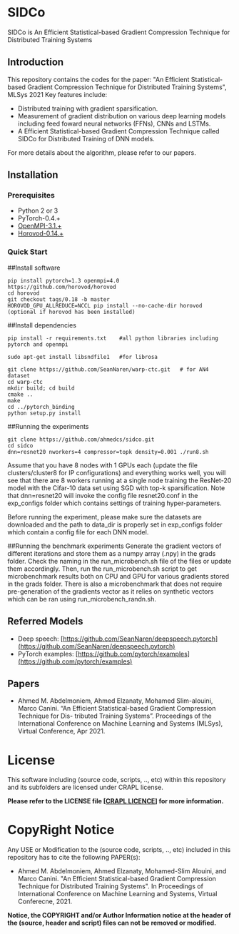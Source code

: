# SIDCo
SIDCo is An Efficient Statistical-based Gradient Compression Technique for Distributed Training Systems

## Introduction
This repository contains the codes for the paper: "An Efficient Statistical-based Gradient Compression Technique for Distributed Training Systems", MLSys 2021
Key features include:
- Distributed training with gradient sparsification.
- Measurement of gradient distribution on various deep learning models including feed foward neural networks (FFNs), CNNs and LSTMs.
- A Efficient Statistical-based Gradient Compression Technique called SIDCo for Distributed Training of DNN models.

For more details about the algorithm, please refer to our papers.

## Installation
### Prerequisites
- Python 2 or 3
- PyTorch-0.4.+
- [OpenMPI-3.1.+](https://www.open-mpi.org/software/ompi/v3.1/)
- [Horovod-0.14.+](https://github.com/horovod/horovod)
### Quick Start

##Install software
```
pip install pytorch=1.3 openmpi=4.0
https://github.com/horovod/horovod
cd horovod
git checkout tags/0.18 -b master
HOROVOD_GPU_ALLREDUCE=NCCL pip install --no-cache-dir horovod (optional if horovod has been installed)
```

##Install dependencies
```
pip install -r requirements.txt    #all python libraries including pytorch and openmpi

sudo apt-get install libsndfile1   #for librosa

git clone https://github.com/SeanNaren/warp-ctc.git   # for AN4 dataset
cd warp-ctc
mkdir build; cd build
cmake ..
make
cd ../pytorch_binding
python setup.py install
```

##Running the experiments
```
git clone https://github.com/ahmedcs/sidco.git
cd sidco
dnn=resnet20 nworkers=4 compressor=topk density=0.001 ./run8.sh
```
Assume that you have 8 nodes with 1 GPUs each (update the file clusters/cluster8 for IP configurations) and everything works well, you will see that there are 8 workers running at a single node training the ResNet-20 model with the Cifar-10 data set using SGD with top-k sparsification. Note that dnn=resnet20 will invoke the config file resnet20.conf in the exp_configs folder which contains settings of training hyper-parameters.

Before running the experiment, please make sure the datasets are downloaded and the path to data_dir is properly set in exp_configs folder which contain a config file for each DNN model.

##Running the benchmark experiments
Generate the gradient vectors of different iterations and store them as a numpy array (.npy) in the grads folder. Check the naming in the run_microbench.sh file of the files or update them accordingly.
Then, run the run_microbench.sh script to get microbenchmark results both on CPU and GPU for various gradients stored in the grads folder. 
There is also a microbenchmark that does not require pre-generation of the gradients vector as it relies on synthetic vectors which can be ran using run_microbench_randn.sh.

## Referred Models
- Deep speech: [https://github.com/SeanNaren/deepspeech.pytorch](https://github.com/SeanNaren/deepspeech.pytorch)
- PyTorch examples: [https://github.com/pytorch/examples](https://github.com/pytorch/examples)


## Papers
- Ahmed M. Abdelmoniem, Ahmed Elzanaty, Mohamed Slim-alouini, Marco Canini. “An Efficient Statistical-based Gradient Compression Technique for Dis- tributed Training Systems”. Proceedings of the International Conference on Machine Learning and Systems (MLSys), Virtual Conference, Apr 2021.

# License
This software including (source code, scripts, .., etc) within this repository and its subfolders are licensed under CRAPL license.

**Please refer to the LICENSE file \[[CRAPL LICENCE](LICENSE)\] for more information.**


# CopyRight Notice

Any USE or Modification to the (source code, scripts, .., etc) included in this repository has to cite the following PAPER(s):  

- Ahmed M. Abdelmoniem, Ahmed Elzanaty, Mohamed-Slim Alouini, and Marco Canini. "An Efficient Statistical-based Gradient Compression Technique for Distributed Training Systems". In Proceedings of International Conference on Machine Learning and Systems, Virtual Conferecne, 2021.

**Notice, the COPYRIGHT and/or Author Information notice at the header of the (source, header and script) files can not be removed or modified.**


